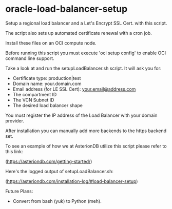 # oracle-load-balancer-setup
Setup a regional load balancer and a Let's Encrypt SSL Cert. with this script.

The script also sets up automated certificate renewal with a cron job.

Install these files on an OCI compute node.

Before running this script you must execute 'oci setup config' to enable OCI command line support.

Take a look at and run the setupLoadBalancer.sh script. It will ask you for:

- Certificate type: production|test
- Domain name: your.domain.com
- Email address (for LE SSL Cert): your.email@address.com
- The compartment ID
- The VCN Subnet ID
- The desired load balancer shape

You must register the IP address of the Load Balancer with your domain provider.

After installation you can manually add more backends to the https backend set.

To see an example of how we at AsterionDB utilize this script please refer to this link:

  (https://asteriondb.com/getting-started/)
  
Here's the logged output of setupLoadBalancer.sh:

  (https://asteriondb.com/installation-log/#load-balancer-setup)

Future Plans:
- Convert from bash (yuk) to Python (meh).
